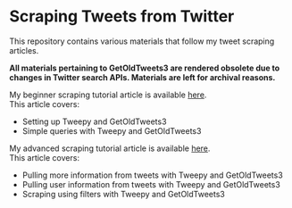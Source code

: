 # Scraping Tweets from Twitter
This repository contains various materials that follow my tweet scraping articles.

<b>All materials pertaining to GetOldTweets3 are rendered obsolete due to changes in Twitter search APIs. Materials are left for archival reasons.</b>

My beginner scraping tutorial article is available [here](https://towardsdatascience.com/how-to-scrape-tweets-from-twitter-59287e20f0f1 "written article").  
This article covers:
* Setting up Tweepy and GetOldTweets3
* Simple queries with Tweepy and GetOldTweets3

My advanced scraping tutorial article is available [here](https://towardsdatascience.com/how-to-scrape-more-information-from-tweets-on-twitter-44fd540b8a1f "written article").  
This article covers:
* Pulling more information from tweets with Tweepy and GetOldTweets3
* Pulling user information from tweets with Tweepy and GetOldTweets3
* Scraping using filters with Tweepy and GetOldTweets3
